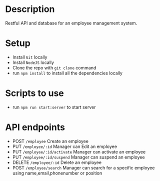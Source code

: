 # Description

Restful‌ ‌API‌ ‌and‌ ‌database‌ ‌for‌ ‌an‌ ‌employee‌ ‌management‌ ‌system.

# Setup

- Install `Git` locally
- Install `NodeJS` locally
- Clone the repo with `git clone` command
- run `npm install` to install all the dependencies locally

# Scripts to use

- run `npm run start:server` to start server

# API endpoints

- POST `/employee` Create an employee
- PUT `/employee/:id` Manager can Edit an employee
- PUT `/employee/:id/activate` Manager can activate an employee
- PUT `/employee/:id/suspend` Manager can suspend an employee
- DELETE `/employee/:id` Delete an employee
- POST `/employee/search` Manager can search for a specific employee using name,email,phonenumber or position
